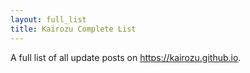 ```yaml
---
layout: full_list
title: Kairozu Complete List
---
```

A full list of all update posts on https://kairozu.github.io.